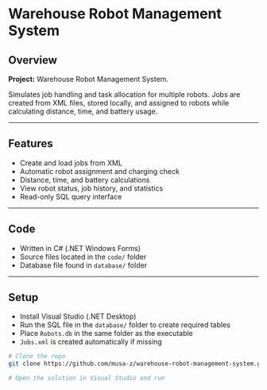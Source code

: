 # Warehouse Robot Management System

## Overview
**Project:** Warehouse Robot Management System.

Simulates job handling and task allocation for multiple robots. Jobs are created from XML files, stored locally, and assigned to robots while calculating distance, time, and battery usage.

---

## Features
- Create and load jobs from XML
- Automatic robot assignment and charging check
- Distance, time, and battery calculations
- View robot status, job history, and statistics
- Read-only SQL query interface

---

## Code
- Written in C# (.NET Windows Forms)
- Source files located in the `code/` folder
- Database file found in `database/` folder

---

## Setup
- Install Visual Studio (.NET Desktop)
- Run the SQL file in the `database/` folder to create required tables
- Place `Robots.db` in the same folder as the executable
- `Jobs.xml` is created automatically if missing

```bash
# Clone the repo
git clone https://github.com/musa-z/warehouse-robot-management-system.git

# Open the solution in Visual Studio and run
